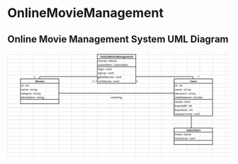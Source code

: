 # OnlineMovieManagement

## Online Movie Management System UML Diagram

![](Ekran%20g%C3%B6r%C3%BCnt%C3%BCs%C3%BC%202023-04-04%20203857.png)